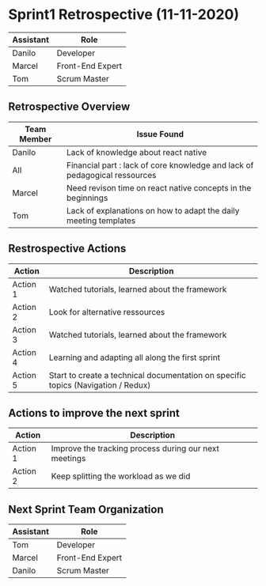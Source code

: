 # Sprint1 Retrospective  (11-11-2020)

| Assistant  | Role  |  
|---|---|
| Danilo  | Developer  |   
| Marcel |  Front-End Expert |  
| Tom |  Scrum Master |  

## Retrospective Overview

| Team Member  | Issue Found  |  
|---|---|
| Danilo |  Lack of knowledge about react native |
| All |  Financial part : lack of core knowledge and lack of pedagogical ressources  |
| Marcel |  Need revison time on react native concepts in the beginnings  |
| Tom  | Lack of explanations on how to adapt the daily meeting templates |  

## Restrospective Actions

| Action  | Description |  
|---|---|
| Action 1  | Watched tutorials, learned about the framework  |   
| Action 2 |  Look for alternative ressources  |  
| Action 3 |  Watched tutorials, learned about the framework  |
| Action 4 |  Learning and adapting all along the first sprint  |
| Action 5 |  Start to create a technical documentation on specific topics (Navigation / Redux)  |

## Actions to improve the next sprint

| Action  | Description |  
|---|---|
| Action 1  | Improve the tracking process during our next meetings  |
| Action 2  | Keep splitting the workload as we did  |   


## Next Sprint Team Organization

| Assistant  | Role  |  
|---|---|
| Tom  | Developer  |   
| Marcel |  Front-End Expert |  
| Danilo |  Scrum Master |  
